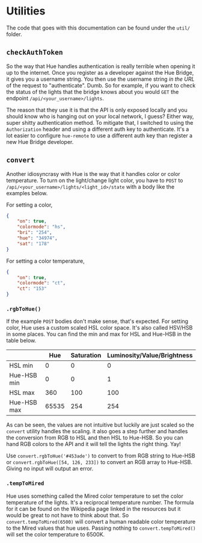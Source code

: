 # Utilities

The code that goes with this documentation can be found under the `util/` folder.

## `checkAuthToken`

So the way that Hue handles authentication is really terrible when opening it up to the internet. Once you register as a developer against the Hue Bridge, it gives you a username string. You then use the username string *in the URL* of the request to "authenticate". Dumb. So for example, if you want to check the status of the lights that the bridge knows about you would `GET` the endpoint `/api/<your_username>/lights`.

The reason that they use it is that the API is only exposed locally and you should know who is hanging out on your local network, I guess? Either way, super shitty authentication method. To mitigate that, I switched to using the `Authorization` header and using a different auth key to authenticate. It's a lot easier to configure `hue-remote` to use a different auth key than register a new Hue Bridge developer.

## `convert`

Another idiosyncrasy with Hue is the way that it handles color or color temperature. To turn on the light/change light color, you have to `POST` to `/api/<your_username>/lights/<light_id>/state` with a body like the examples below.

For setting a color,

```json
{
    "on": true,
    "colormode": "hs",
    "bri": "254",
    "hue": "34974",
    "sat": "178"
}
```

For setting a color temperature,

```json
{
    "on": true,
    "colormode": "ct",
    "ct": "153"
}
```

### `.rgbToHue()`

If the example `POST` bodies don't make sense, that's expected. For setting color, Hue uses a custom scaled HSL color space. It's also called HSV/HSB in some places. You can find the min and max for HSL and Hue-HSB in the table below.

|             | Hue   | Saturation | Luminosity/Value/Brightness |
|-------------|-------|------------|-----------------------------|
| HSL min     | 0     | 0          | 0                           |
| Hue-HSB min | 0     | 0          | 1                           |
| HSL max     | 360   | 100        | 100                         |
| Hue-HSB max | 65535 | 254        | 254                         |

As can be seen, the values are not intuitive but luckily are just scaled so the `convert` utility handles the scaling. it also goes a step further and handles the conversion from RGB to HSL and then HSL to Hue-HSB. So you can hand RGB colors to the API and it will tell the lights the right thing. Yay!

Use `convert.rgbToHue('#453ade')` to convert to from RGB string to Hue-HSB or `convert.rgbToHue([54, 126, 233])` to convert an RGB array to Hue-HSB. Giving no input will output an error.

### `.tempToMired`

Hue uses something called the Mired color temperature to set the color temperature of the lights. It's a reciprocal temperature number. The formula for it can be found on the Wikipedia page linked in the resources but it would be great to not have to think about that. So `convert.tempToMired(6500)` will convert a human readable color temperature to the Mired values that hue uses. Passing nothing to `convert.tempToMired()` will set the color temperature to 6500K.   
